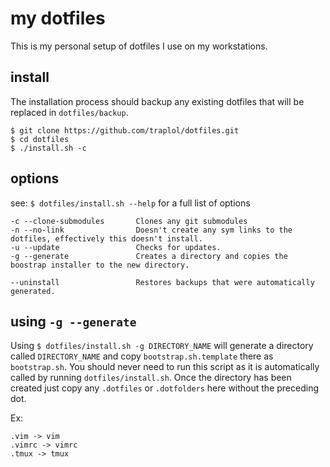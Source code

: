 # my dotfiles
This is my personal setup of dotfiles I use on my workstations.

## install
The installation process should backup any existing dotfiles that will be replaced in ``` dotfiles/backup ```.
```
$ git clone https://github.com/traplol/dotfiles.git
$ cd dotfiles
$ ./install.sh -c
```
## options
see: ``` $ dotfiles/install.sh --help ``` for a full list of options
```
-c --clone-submodules       Clones any git submodules
-n --no-link                Doesn't create any sym links to the dotfiles, effectively this doesn't install.
-u --update                 Checks for updates.
-g --generate               Creates a directory and copies the boostrap installer to the new directory.

--uninstall                 Restores backups that were automatically generated.
```

## using ``` -g --generate ```
Using ``` $ dotfiles/install.sh -g DIRECTORY_NAME ``` will generate a directory called ```DIRECTORY_NAME``` and
copy ```bootstrap.sh.template``` there as ```bootstrap.sh```. You should never need to run this script
as it is automatically called by running ```dotfiles/install.sh```. Once the directory has been created just copy
any ```.dotfiles``` or ```.dotfolders``` here without the preceding dot.

Ex:
```
.vim -> vim
.vimrc -> vimrc
.tmux -> tmux
```
